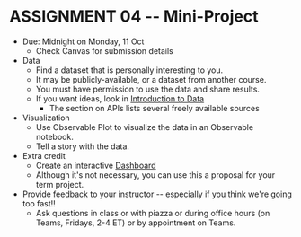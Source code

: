 
# ASSIGNMENT 04 -- Mini-Project

* Due: Midnight on Monday, 11 Oct
  * Check Canvas for submission details
* Data
  * Find a dataset that is personally interesting to you. 
  * It may be publicly-available, or a dataset from another course.
  * You must have permission to use the data and share results. 
  * If you want ideas, look in [Introduction to Data](https://observablehq.com/@observablehq/introduction-to-data)
    * The section on APIs lists several freely available sources
* Visualization
  * Use Observable Plot to visualize the data in an Observable notebook.
  * Tell a story with the data.
* Extra credit
  * Create an interactive [Dashboard](https://observablehq.com/@mbostock/dashboard)
  * Although it's not necessary, you can use this a proposal for your term project.
* Provide feedback to your instructor -- especially if you think we're going too fast!!
  * Ask questions in class or with piazza or during office hours (on Teams, Fridays, 2-4 ET) or by appointment on Teams.
